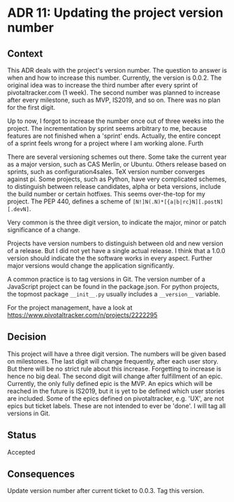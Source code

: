 # ADR 11: Updating the project version number

## Context
This ADR deals with the project's version number. The question to answer is when and how to increase this number. 
Currently, the version is 0.0.2. The original idea was to increase the third number after every sprint of pivotaltracker.com (1 week). The second number was planned to increase after every milestone, such as MVP, IS2019, and so on. There was no plan for the first digit.

Up to now, I forgot to increase the number once out of three weeks into the project. The incrementation by sprint seems arbitrary to me, because features are not finished when a 'sprint' ends. Actually, the entire concept of a sprint feels wrong for a project where I am working alone. Furth

There are several versioning schemes out there. Some take the current year as a major version, such as CAS Merlin, or Ubuntu. Others release based on sprints, such as configuration4sales. TeX version number converges against pi. Some projects, such as Python, have very complicated schemes, to distinguish between release candidates, alpha or beta versions, include the build number or certain hotfixes. This seems over-the-top for my project. The PEP 440, defines a scheme of `[N!]N(.N)*[{a|b|rc}N][.postN][.devN]`.

Very common is the three digit version, to indicate the major, minor or patch significance of a change.

Projects have version numbers to distinguish between old and new version of a release. But I did not yet have a single actual release.
I think that a 1.0.0 version should indicate the the software works in every aspect. Further major versions would change the application significantly.

A common practice is to tag versions in Git.
The version number of a JavaScript project can be found in the package.json. 
For python projects, the topmost package `__init__.py` usually includes a `__version__` variable.

For the project management, have a look at https://www.pivotaltracker.com/n/projects/2222295

## Decision
This project will have a three digit version. The numbers will be given based on milestones. The last digit will change frequently, after each user story. But there will be no strict rule about this increase. Forgetting to increase is hence no big deal. The second digit will change after fulfillment of an epic. Currently, the only fully defined epic is the MVP. An epics which will be reached in the future is IS2019, but it is yet to be defined which user stories are included.
Some of the epics defined on pivotaltracker, e.g. 'UX', are not epics but ticket labels. These are not intended to ever be 'done'.
I will tag all versions in Git. 

## Status
Accepted

## Consequences
Update version number after current ticket to 0.0.3. Tag this version.